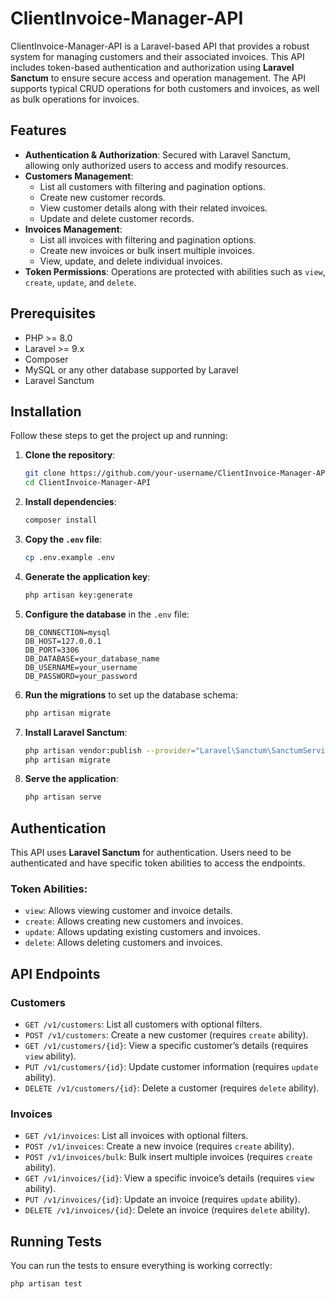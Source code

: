 # ClientInvoice-Manager-API

ClientInvoice-Manager-API is a Laravel-based API that provides a robust system for managing customers and their associated invoices. This API includes token-based authentication and authorization using **Laravel Sanctum** to ensure secure access and operation management. The API supports typical CRUD operations for both customers and invoices, as well as bulk operations for invoices.

## Features

- **Authentication & Authorization**: Secured with Laravel Sanctum, allowing only authorized users to access and modify resources.
- **Customers Management**:
  - List all customers with filtering and pagination options.
  - Create new customer records.
  - View customer details along with their related invoices.
  - Update and delete customer records.
- **Invoices Management**:
  - List all invoices with filtering and pagination options.
  - Create new invoices or bulk insert multiple invoices.
  - View, update, and delete individual invoices.
- **Token Permissions**: Operations are protected with abilities such as `view`, `create`, `update`, and `delete`.

## Prerequisites

- PHP >= 8.0
- Laravel >= 9.x
- Composer
- MySQL or any other database supported by Laravel
- Laravel Sanctum

## Installation

Follow these steps to get the project up and running:

1. **Clone the repository**:

    ```bash
    git clone https://github.com/your-username/ClientInvoice-Manager-API.git
    cd ClientInvoice-Manager-API
    ```

2. **Install dependencies**:

    ```bash
    composer install
    ```

3. **Copy the `.env` file**:

    ```bash
    cp .env.example .env
    ```

4. **Generate the application key**:

    ```bash
    php artisan key:generate
    ```

5. **Configure the database** in the `.env` file:

    ```env
    DB_CONNECTION=mysql
    DB_HOST=127.0.0.1
    DB_PORT=3306
    DB_DATABASE=your_database_name
    DB_USERNAME=your_username
    DB_PASSWORD=your_password
    ```

6. **Run the migrations** to set up the database schema:

    ```bash
    php artisan migrate
    ```

7. **Install Laravel Sanctum**:

    ```bash
    php artisan vendor:publish --provider="Laravel\Sanctum\SanctumServiceProvider"
    php artisan migrate
    ```

8. **Serve the application**:

    ```bash
    php artisan serve
    ```

## Authentication

This API uses **Laravel Sanctum** for authentication. Users need to be authenticated and have specific token abilities to access the endpoints.

### Token Abilities:
- `view`: Allows viewing customer and invoice details.
- `create`: Allows creating new customers and invoices.
- `update`: Allows updating existing customers and invoices.
- `delete`: Allows deleting customers and invoices.

## API Endpoints

### Customers

- `GET /v1/customers`: List all customers with optional filters.
- `POST /v1/customers`: Create a new customer (requires `create` ability).
- `GET /v1/customers/{id}`: View a specific customer’s details (requires `view` ability).
- `PUT /v1/customers/{id}`: Update customer information (requires `update` ability).
- `DELETE /v1/customers/{id}`: Delete a customer (requires `delete` ability).

### Invoices

- `GET /v1/invoices`: List all invoices with optional filters.
- `POST /v1/invoices`: Create a new invoice (requires `create` ability).
- `POST /v1/invoices/bulk`: Bulk insert multiple invoices (requires `create` ability).
- `GET /v1/invoices/{id}`: View a specific invoice’s details (requires `view` ability).
- `PUT /v1/invoices/{id}`: Update an invoice (requires `update` ability).
- `DELETE /v1/invoices/{id}`: Delete an invoice (requires `delete` ability).

## Running Tests

You can run the tests to ensure everything is working correctly:

```bash
php artisan test

